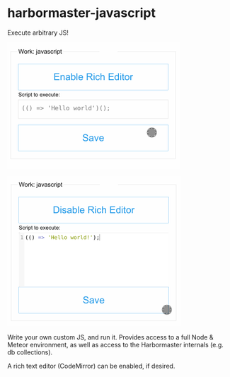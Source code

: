 # harbormaster-javascript

Execute arbitrary JS!

![Without rich features](https://github.com/strictlyskyler/harbormaster-javascript/raw/develop/javascript_plain.png)

![With rich features](https://github.com/strictlyskyler/harbormaster-javascript/raw/develop/javascript_rich.png)

Write your own custom JS, and run it.  Provides access to a full Node & Meteor environment, as well as access to the Harbormaster internals (e.g. db collections).

A rich text editor (CodeMirror) can be enabled, if desired.
